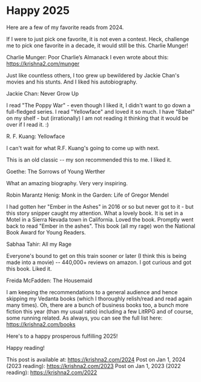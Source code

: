 # Happy 2025

Here are a few of my favorite reads from 2024.

If I were to just pick one favorite, it is not even a contest. Heck, challenge me to pick one favorite in a decade, it would still be this. Charlie Munger!

Charlie Munger: Poor Charlie’s Almanack
I even wrote about this: https://krishna2.com/munger

Just like countless others, I too grew up bewildered by Jackie Chan's movies and his stunts. And I liked his autobiography.

Jackie Chan: Never Grow Up

I read "The Poppy War" - even though I liked it, I didn't want to go down a full-fledged series. I read "Yellowface" and loved it so much. I have "Babel" on my shelf - but (irrationally) I am not reading it thinking that it would be over if I read it. :)

R. F. Kuang: Yellowface 

I can't wait for what R.F. Kuang's going to come up with next.

This is an old classic -- my son recommended this to me. I liked it.

Goethe: The Sorrows of Young Werther

What an amazing biography. Very very inspiring.

Robin Marantz Henig: Monk in the Garden: Life of Gregor Mendel

I had gotten her "Ember in the Ashes" in 2016 or so but never got to it - but this story snipper caught my attention. What a lovely book. It is set in a Motel in a Sierra Nevada town in California. Loved the book. Promptly went back to read "Ember in the ashes". This book (all my rage) won the National Book Award for Young Readers. 
  
Sabhaa Tahir: All my Rage

Everyone's bound to get on this train sooner or later (I think this is being made into a movie) -- 440,000+ reviews on amazon. I got curious and got this book. Liked it.

Freida McFadden: The Housemaid

I am keeping the recommendations to a general audience and hence skipping my Vedanta books (which I thoroughly relish/read and read again many times). Oh, there are a bunch of business books too, a bunch more fiction this year (than my usual ratio) including a few LitRPG and of course, some running related. As always, you can see the full list here:
https://krishna2.com/books  

Here's to a happy prosperous fulfilling 2025!

Happy reading!


This post is available at: https://krishna2.com/2024
Post on Jan 1, 2024 (2023 reading): https://krishna2.com/2023
Post on Jan 1, 2023 (2022 reading): https://krishna2.com/2022 
